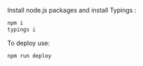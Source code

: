 Install node.js packages and install Typings :
```bash
npm i
typings i
```

To deploy use:
```bash
npm run deploy
```
